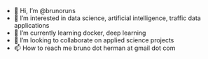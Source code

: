 - 👋 Hi, I’m @brunoruns
- 👀 I’m interested in data science, artificial intelligence, traffic data applications
- 🌱 I’m currently learning docker, deep learning
- 💞️ I’m looking to collaborate on applied science projects
- 📫 How to reach me bruno dot herman at gmail dot com

<!---
brunoruns/brunoruns is a ✨ special ✨ repository because its `README.md` (this file) appears on your GitHub profile.
You can click the Preview link to take a look at your changes.
--->
